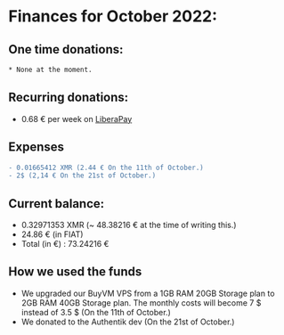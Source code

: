 # Finances for October 2022:

## One time donations:

```diff
* None at the moment.
```

## Recurring donations:

- 0.68 € per week on [LiberaPay](https://liberapay.com/ProjectSegfault)

## Expenses

```diff
- 0.01665412 XMR (2.44 € On the 11th of October.)
- 2$ (2,14 € On the 21st of October.)

```

## Current balance:

* 0.32971353 XMR (~ 48.38216 € at the time of writing this.)
* 24.86 €  (in FIAT)
* Total (in €) : 73.24216 €

## How we used the funds

- We upgraded our BuyVM VPS from a 1GB RAM 20GB Storage plan to 2GB RAM 40GB Storage plan. The monthly costs will become 7 $ instead of 3.5 $ (On the 11th of October.)
- We donated to the Authentik dev (On the 21st of October.)
